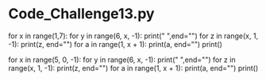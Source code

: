 # Code_Challenge13.py
for x in range(1,7):
    for y in range(6, x, -1):
        print(" ",end="")
    for z in range(x, 1, -1):
        print(z, end="")
    for a in range(1, x + 1):
        print(a, end="")
    print()
    
for x in range(5, 0, -1):
    for y in range(6, x, -1):
        print(" ",end="")
    for z in range(x, 1, -1):
        print(z, end="")
    for a in range(1, x + 1):
        print(a, end="")
    print()
